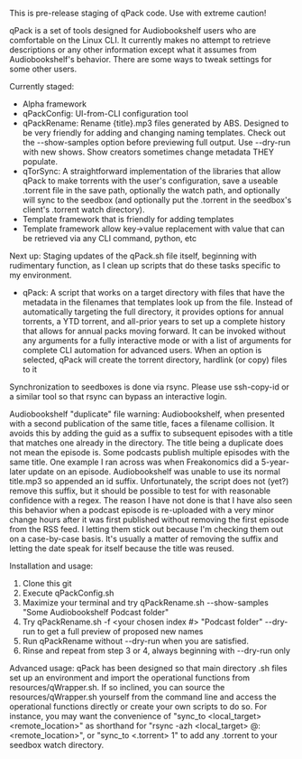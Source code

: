 This is pre-release staging of qPack code. Use with extreme caution!

qPack is a set of tools designed for Audiobookshelf users who are comfortable on the Linux CLI. It currently makes no attempt to retrieve descriptions or any other information except what it assumes from Audiobookshelf's behavior.  There are some ways to tweak settings for some other users.

Currently staged:
- Alpha framework
- qPackConfig: UI-from-CLI configuration tool
- qPackRename: Rename {title}.mp3 files generated by ABS. Designed to be
    very friendly for adding and changing naming templates. Check out the
    --show-samples option before previewing full output. Use --dry-run with
    new shows. Show creators sometimes change metadata THEY populate.
- qTorSync: A straightforward implementation of the libraries that allow
    qPack to make torrents with the user's configuration, save a useable 
    .torrent file in the save path, optionally the watch path, and optionally
    will sync to the seedbox (and optionally put the .torrent in the seedbox's
    client's .torrent watch directory). 
- Template framework that is friendly for adding templates
- Template framework allow key->value replacement with value that can
    be retrieved via any CLI command, python, etc

Next up:
    Staging updates of the qPack.sh file itself, beginning with rudimentary
    function, as I clean up scripts that do these tasks specific to my
    environment. 

- qPack: A script that works on a target directory with files that have the
    metadata in the filenames that templates look up from the file. Instead of
    automatically targeting the full directory, it provides options for annual
    torrents, a YTD torrent, and all-prior years to set up a complete history
    that allows for annual packs moving forward. It can be invoked without any
    arguments for a fully interactive mode or with a list of arguments for
    complete CLI automation for advanced users. When an option is selected,
    qPack will create the torrent directory, hardlink (or copy) files to it



Synchronization to seedboxes is done via rsync. Please use ssh-copy-id or a similar tool so that rsync can bypass an interactive login.

Audiobookshelf "duplicate" file warning:
Audiobookshelf, when presented with a second publication of the same title, faces a filename collision. It avoids this by adding the guid as a suffix to subsequent episodes with a title that matches one already in the directory. 
The title being a duplicate does not mean the episode is. Some podcasts publish multiple episodes with the same title. One example I ran across was when Freakonomics did a 5-year-later update on an episode. Audiobookshelf was unable to use its normal title.mp3 so appended an id suffix. Unfortunately, the script does not (yet?) remove this suffix, but it should be possible to test for with reasonable confidence with a regex. The reason I have not done is that I have also seen this behavior when a podcast episode is re-uploaded with a very minor change hours after it was first published without removing the first episode from the RSS feed. I letting them stick out because I'm checking them out on a case-by-case basis. It's usually a matter of removing the suffix and letting the date speak for itself because the title was reused.

Installation and usage:
1. Clone this git
2. Execute qPackConfig.sh
3. Maximize your terminal and try qPackRename.sh --show-samples "Some Audiobookshelf Podcast folder"
4. Try qPackRename.sh -f <your chosen index #> "Podcast folder" --dry-run to get a full preview of proposed new names
5. Run qPackRename without --dry-run when you are satisfied.
6. Rinse and repeat from step 3 or 4, always beginning with --dry-run only

Advanced usage:
qPack has been designed so that main directory .sh files set up an environment and import the operational functions from resources/qWrapper.sh. If so inclined, you can source the resources/qWrapper.sh yourself from the command line and access the operational functions directly or create your own scripts to do so. For instance, you may want the convenience of "sync_to <local_target> <remote_location>" as shorthand for "rsync -azh <local_target> <seedUser>@<seedServer>:<remote_location>", or "sync_to <.torrent> 1" to add any .torrent to your seedbox watch directory. 